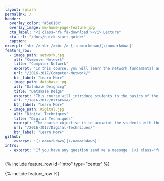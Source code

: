```yaml
---
layout: splash
permalink: /
header:
  overlay_color: "#5e616c"
  overlay_image: mm-home-page-feature.jpg
  cta_label: "<i class='fa fa-download'></i> Lecture"
  cta_url: "/docs/quick-start-guide/"
  caption:
excerpt: '<br /> <br /><br /> {::nomarkdown}{:/nomarkdown}'
feature_row:
  - image_path: network.jpg
    alt: "Computer Network"
    title: "Computer Network"
    excerpt: "In this course, you will learn the network fundamental and the basic fundamental of IPv4. Moreover, you will learn the network model and Network Applications."
    url: "/2016-2017/Computer-Network/"
    btn_label: "Learn More"
  - image_path: database.jpg
    alt: "Database Deigning"
    title: "Database Deign"
    excerpt: "This course will introduce students to the basics of the Structured Query Language (SQL) as well as basic database design for storing data as part of a multi-step data gathering, analysis, and processing effort."
    url: "/2016-2017/DataBase/"
    btn_label: "Learn More"
  - image_path: Digital.jpg
    alt: "Digital Techniques"
    title: "Digital Techniques"
    excerpt: "The course objective is to acquaint the students with the fundamentals of digital techniques in particular mathematical essential of the modern design on logical synthesis level of digital circuits and systems."
    url: "/2016-2017/Digital-Techniques/"
    btn_label: "Learn More"
github:
  - excerpt: '{::nomarkdown}{:/nomarkdown}'
intro:
  - excerpt: 'If you have any question send me a message  [<i class="fa fa-envelope"></i> abdul hadi alaidi](mailto:abd_ul_hadi@yahoo.com){: .btn .btn--twitter}'
---
```


{% include feature_row id="intro" type="center" %}

{% include feature_row %}
